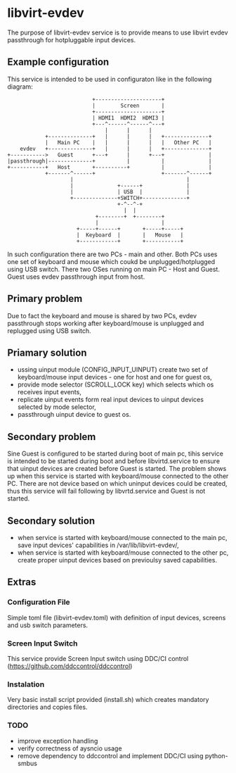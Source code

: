 # libvirt-evdev
The purpose of libvirt-evdev service is to provide means to use libvirt evdev passthrough for hotpluggable input devices.
## Example configuration
This service is intended to be used in configuraton like in the following diagram:
```
                           +---------------------+
                           |        Screen       |
                           +---------------------+
                           | HDMI1  HDMI2  HDMI3 |
                           +---^------^------^---+
                               |      |      |
            +--------------+   |      |      |   +--------------+
            |   Main PC    |   |      |      |   |   Other PC   |
    evdev   +--------------+   |      |      |   +--------------+
+----------->   Guest      +---+      |      +---+              |
|passthrough|--------------+          |          |              |
+-----------+   Host       +----------+          |              |
            +-------^------+                     +-------^------+
                    |                                    |
                    |              +------+              |
                    |              | USB  |              |
                    +--------------+SWITCH+--------------+
                                   +-^--^-+
                                     |  |
                            +--------+  +--------+
                            |                    |
                      +-----+------+       +-----+-----+
                      |  Keyboard  |       |   Mouse   |
                      +------------+       +-----------+

```
In such configuration there are two PCs - main and other. Both PCs uses one set of keyboard and mouse which coukd be unplugged/hotplugged using USB switch. There two OSes running on main PC - Host and Guest. Guest uses evdev passthrough input from host.

## Primary problem
Due to fact the keyboard and mouse is shared by two PCs, evdev passthrough stops working after keyboard/mouse is unplugged and replugged using USB switch.

## Priamary solution
- ussing uinput module (CONFIG_INPUT_UINPUT) create two set of keyboard/mouse input devices - one for host and one for guest os,
- provide mode selector (SCROLL_LOCK key) which selects which os receives input events,
- replicate uinput events form real input devices to uinput devices selected by mode selector,
- passthrough uinput device to guest os.

## Secondary problem
Sine Guest is configured to be started during boot of main pc, tihis service is intended to be started during boot and before libvirtd.service to ensure that uinput devices are created before Guest is started. The problem shows up when this service is started with keyboard/mouse connected to the other PC. There are not device based on which uninput devices could be created, thus this service will fail following by libvrtd.service and Guest is not started.

## Secondary solution
- when service is started with keyboard/mouse connected to the main pc, save input devices' capabilities in /var/lib/libvirt-evdev/,
- when service is started with keyboard/mouse connected to the other pc, create proper uinput devices based on previoulsy saved capabilities.

## Extras
### Configuration File
Simple toml file (libvirt-evdev.toml) with definition of input devices, screens and usb switch parameters.

### Screen Input Switch
This service provide Screen Input switch using DDC/CI control (https://github.com/ddccontrol/ddccontrol)

### Instalation
Very basic install script provided (install.sh) which creates mandatory directories and copies files.

### TODO
- improve exception handling
- verify correctness of aysncio usage
- remove dependency to ddccontrol and implement DDC/CI using python-smbus
